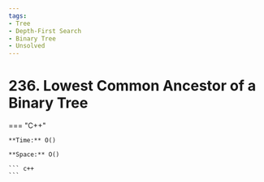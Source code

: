 ```yaml
---
tags:
- Tree
- Depth-First Search
- Binary Tree
- Unsolved
---
```



# 236. Lowest Common Ancestor of a Binary Tree

=== "C++"

    **Time:** O()

    **Space:** O()

    ``` c++
    ```